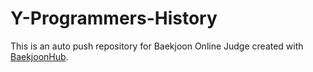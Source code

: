 # Y-Programmers-History
This is an auto push repository for Baekjoon Online Judge created with [BaekjoonHub](https://github.com/BaekjoonHub/BaekjoonHub).
